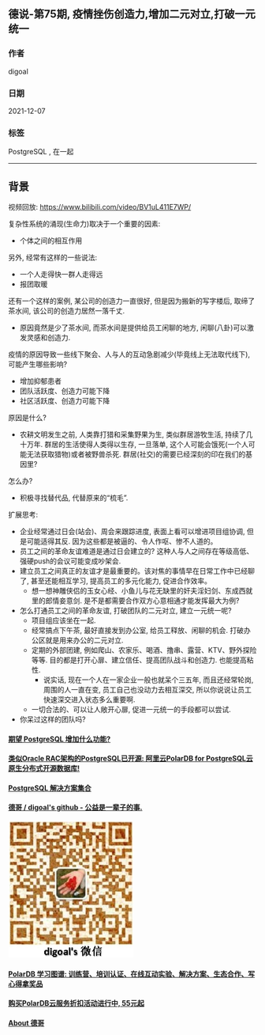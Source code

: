 ## 德说-第75期, 疫情挫伤创造力,增加二元对立,打破一元统一 
                        
### 作者                        
digoal                        
                        
### 日期                        
2021-12-07                       
                        
### 标签                     
PostgreSQL , 在一起               
                      
----                      
                      
## 背景                      
视频回放: https://www.bilibili.com/video/BV1uL411E7WP/      
    
复杂性系统的涌现(生命力)取决于一个重要的因素:  
- 个体之间的相互作用  
  
另外, 经常有这样的一些说法:   
- 一个人走得快一群人走得远  
- 报团取暖  
  
还有一个这样的案例, 某公司的创造力一直很好, 但是因为搬新的写字楼后, 取缔了茶水间, 该公司的创造力居然一落千丈.  
- 原因竟然是少了茶水间, 而茶水间是提供给员工闲聊的地方, 闲聊(八卦)可以激发灵感和创造力.  
  
疫情的原因导致一些线下聚会、人与人的互动急剧减少(毕竟线上无法取代线下), 可能产生哪些影响?   
- 增加抑郁患者  
- 团队活跃度、创造力可能下降  
- 社区活跃度、创造力可能下降  
    
原因是什么?   
- 农耕文明发生之前, 人类靠打猎和采集野果为生, 类似群居游牧生活, 持续了几十万年. 群居的生活使得人类得以生存, 一旦落单, 这个人可能会饿死(一个人可能无法获取猎物)或者被野兽杀死. 群居(社交)的需要已经深刻的印在我们的基因里?    
  
怎么办?    
- 积极寻找替代品, 代替原来的“梳毛”.    
     
    
扩展思考:   
- 企业经常通过日会(站会)、周会来跟踪进度, 表面上看可以增进项目组协调, 但是可能适得其反.  因为这些都是被逼的、令人作呕、惨不人道的。
- 员工之间的革命友谊难道是通过日会建立的? 这种人与人之间存在等级高低、强硬push的会议可能变成吵架会.  
- 建立员工之间真正的友谊才是最重要的。该对焦的事情早在日常工作中已经聊了, 甚至还能相互学习, 提高员工的多元化能力, 促进合作效率。
    - 想一想神雕侠侣的玉女心经、小鱼儿与花无缺里的奸夫淫妇剑、东成西就里的郎情妾意剑.  是不是都需要合作双方心意相通才能发挥最大为例?  
- 怎么打通员工之间的革命友谊, 打破团队的二元对立, 建立一元统一呢?  
    - 项目组应该坐在一起.  
    - 经常搞点下午茶, 最好直接发到办公室, 给员工释放、闲聊的机会. 打破办公区就是用来办公的二元对立.  
    - 定期的外部团建, 例如爬山、农家乐、喝酒、撸串、露营、KTV、野外探险等等. 目的都是打开心扉、建立信任、提高团队战斗和创造力. 也能提高粘性.   
        - 说实话, 现在一个人在一家企业一般也就呆个三五年, 而且还经常轮岗, 周围的人一直在变, 员工自己也没动力去相互深交, 所以你说说让员工快速深交进入状态多么重要啊.       
    - 一切合法的、可以让人敞开心扉, 促进一元统一的手段都可以尝试.  
- 你呆过这样的团队吗?  
   
  
#### [期望 PostgreSQL 增加什么功能?](https://github.com/digoal/blog/issues/76 "269ac3d1c492e938c0191101c7238216")
  
  
#### [类似Oracle RAC架构的PostgreSQL已开源: 阿里云PolarDB for PostgreSQL云原生分布式开源数据库!](https://github.com/ApsaraDB/PolarDB-for-PostgreSQL "57258f76c37864c6e6d23383d05714ea")
  
  
#### [PostgreSQL 解决方案集合](https://yq.aliyun.com/topic/118 "40cff096e9ed7122c512b35d8561d9c8")
  
  
#### [德哥 / digoal's github - 公益是一辈子的事.](https://github.com/digoal/blog/blob/master/README.md "22709685feb7cab07d30f30387f0a9ae")
  
  
![digoal's wechat](../pic/digoal_weixin.jpg "f7ad92eeba24523fd47a6e1a0e691b59")
  
  
#### [PolarDB 学习图谱: 训练营、培训认证、在线互动实验、解决方案、生态合作、写心得拿奖品](https://www.aliyun.com/database/openpolardb/activity "8642f60e04ed0c814bf9cb9677976bd4")
  
  
#### [购买PolarDB云服务折扣活动进行中, 55元起](https://www.aliyun.com/activity/new/polardb-yunparter?userCode=bsb3t4al "e0495c413bedacabb75ff1e880be465a")
  
  
#### [About 德哥](https://github.com/digoal/blog/blob/master/me/readme.md "a37735981e7704886ffd590565582dd0")
  
